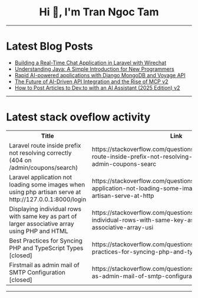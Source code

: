 <h1 align="center">Hi 👋, I'm Tran Ngoc Tam</h1>

---

# Latest Blog Posts 
<!-- BLOG-POST-LIST:START -->
- [Building a Real-Time Chat Application in Laravel with Wirechat](https://dev.to/mamondev193/building-a-real-time-chat-application-in-laravel-with-wirechat-3e5h)
- [Understanding Java: A Simple Introduction for New Programmers](https://dev.to/tpointtechadu/understanding-java-a-simple-introduction-for-new-programmers-2il3)
- [Rapid AI-powered applications with Django MongoDB and Voyage API](https://dev.to/mongodb/rapid-ai-powered-applications-with-django-mongodb-and-voyage-api-l44)
- [The Future of AI-Driven API Integration and the Rise of MCP v2](https://dev.to/kentechgeek/the-future-of-ai-driven-api-integration-and-the-rise-of-mcp-v2-ieg)
- [How to Post Articles to Dev.to with an AI Assistant &lpar;2025 Edition&rpar; v2](https://dev.to/kentechgeek/how-to-post-articles-to-devto-with-an-ai-assistant-2025-edition-v2-2k3m)
<!-- BLOG-POST-LIST:END -->

---

# Latest stack oveflow activity
<table>
  <tr><th>Title</th><th>Link</th></tr>
  <!-- STACKOVERFLOW:START --><tr><td>Laravel route inside prefix not resolving correctly &lpar;404 on /admin/coupons/search&rpar;</td><td>https://stackoverflow.com/questions/79610119/laravel-route-inside-prefix-not-resolving-correctly-404-on-admin-coupons-searc</td></tr><tr><td>Laravel application not loading some images when using php artisan serve at http://127.0.0.1:8000/login</td><td>https://stackoverflow.com/questions/79609779/laravel-application-not-loading-some-images-when-using-php-artisan-serve-at-http</td></tr><tr><td>Displaying individual rows with same key as part of larger associative array using PHP and HTML</td><td>https://stackoverflow.com/questions/79609637/displaying-individual-rows-with-same-key-as-part-of-larger-associative-array-usi</td></tr><tr><td>Best Practices for Syncing PHP and TypeScript Types [closed]</td><td>https://stackoverflow.com/questions/79609271/best-practices-for-syncing-php-and-typescript-types</td></tr><tr><td>Firstmail as admin mail of SMTP Configuration [closed]</td><td>https://stackoverflow.com/questions/79609174/firstmail-as-admin-mail-of-smtp-configuration</td></tr><!-- STACKOVERFLOW:END -->
</table>

---



